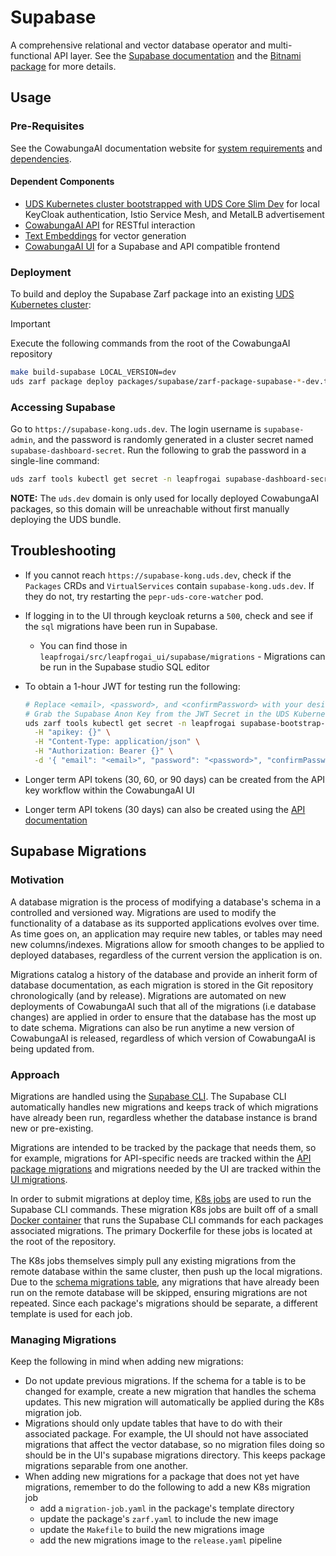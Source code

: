 # Supabase

A comprehensive relational and vector database operator and multi-functional API layer. See the [Supabase documentation](https://supabase.com/docs) and the [Bitnami package](https://bitnami.com/stack/supabase) for more details.

## Usage

### Pre-Requisites

See the CowabungaAI documentation website for [system requirements](https://docs.leapfrog.ai/docs/local-deploy-guide/requirements/) and [dependencies](https://docs.leapfrog.ai/docs/local-deploy-guide/dependencies/).

#### Dependent Components

- [UDS Kubernetes cluster bootstrapped with UDS Core Slim Dev](../k3d-gpu/README.md) for local KeyCloak authentication, Istio Service Mesh, and MetalLB advertisement
- [CowabungaAI API](../api/README.md) for RESTful interaction
- [Text Embeddings](../text-embeddings/README.md) for vector generation
- [CowabungaAI UI](../ui/README.md) for a Supabase and API compatible frontend

### Deployment

To build and deploy the Supabase Zarf package into an existing [UDS Kubernetes cluster](../k3d-gpu/README.md):

> [!IMPORTANT]
> Execute the following commands from the root of the CowabungaAI repository

```bash
make build-supabase LOCAL_VERSION=dev
uds zarf package deploy packages/supabase/zarf-package-supabase-*-dev.tar.zst --confirm
```

### Accessing Supabase

Go to `https://supabase-kong.uds.dev`. The login username is `supabase-admin`, and the password is randomly generated in a cluster secret named `supabase-dashboard-secret`. Run the following to grab the password in a single-line command:

```bash
uds zarf tools kubectl get secret -n leapfrogai supabase-dashboard-secret  -o json | uds zarf tools yq '.data.password' | base64 -d
```

**NOTE:** The `uds.dev` domain is only used for locally deployed CowabungaAI packages, so this domain will be unreachable without first manually deploying the UDS bundle.

## Troubleshooting

- If you cannot reach `https://supabase-kong.uds.dev`, check if the `Packages` CRDs and `VirtualServices` contain `supabase-kong.uds.dev`. If they do not, try restarting the `pepr-uds-core-watcher` pod.
- If logging in to the UI through keycloak returns a `500`, check and see if the `sql` migrations have been run in Supabase.
  - You can find those in `leapfrogai/src/leapfrogai_ui/supabase/migrations` - Migrations can be run in the Supabase studio SQL editor
- To obtain a 1-hour JWT for testing run the following:

  ```bash
  # Replace <email>, <password>, and <confirmPassword> with your desired credentials
  # Grab the Supabase Anon Key from the JWT Secret in the UDS Kubernetes cluster and use it with xargs
  uds zarf tools kubectl get secret -n leapfrogai supabase-bootstrap-jwt -o json | uds zarf tools yq '.data.anon-key' | base64 -d | xargs -I {} curl -X POST 'https://supabase-kong.uds.dev/auth/v1/signup' \
    -H "apikey: {}" \
    -H "Content-Type: application/json" \
    -H "Authorization: Bearer {}" \
    -d '{ "email": "<email>", "password": "<password>", "confirmPassword": "<confirmPassword>"}'
  ```

- Longer term API tokens (30, 60, or 90 days) can be created from the API key workflow within the CowabungaAI UI
- Longer term API tokens (30 days) can also be created using the [API documentation](../../src/leapfrogai_api/README.md)

## Supabase Migrations

### Motivation

A database migration is the process of modifying a database's schema in a controlled and versioned way. Migrations are used to modify the functionality of a database as its supported applications evolves over time. As time goes on, an application may require new tables, or tables may need new columns/indexes. Migrations allow for smooth changes to be applied to deployed databases, regardless of the current version the application is on.

Migrations catalog a history of the database and provide an inherit form of database documentation, as each migration is stored in the Git repository chronologically (and by release). Migrations are automated on new deployments of CowabungaAI such that all of the migrations (i.e database changes) are applied in order to ensure that the database has the most up to date schema. Migrations can also be run anytime a new version of CowabungaAI is released, regardless of which version of CowabungaAI is being updated from.

### Approach

Migrations are handled using the [Supabase CLI](https://supabase.com/docs/guides/cli/getting-started?queryGroups=platform&platform=linux). The Supabase CLI automatically handles new migrations and keeps track of which migrations have already been run, regardless whether the database instance is brand new or pre-existing.

Migrations are intended to be tracked by the package that needs them, so for example, migrations for API-specific needs are tracked within the [API package migrations](/packages/api/supabase/migrations/) and migrations needed by the UI are tracked within the [UI migrations](/src/leapfrogai_ui/supabase/migrations/).

In order to submit migrations at deploy time, [K8s jobs](https://kubernetes.io/docs/concepts/workloads/controllers/job/) are used to run the Supabase CLI commands. These migration K8s jobs are built off of a small [Docker container](/Dockerfile.migrations) that runs the Supabase CLI commands for each packages associated migrations. The primary Dockerfile for these jobs is located at the root of the repository.

The K8s jobs themselves simply pull any existing migrations from the remote database within the same cluster, then push up the local migrations. Due to the [schema migrations table](https://supabase.com/docs/reference/cli/usage#supabase-db-push), any migrations that have already been run on the remote database will be skipped, ensuring migrations are not repeated. Since each package's migrations should be separate, a different template is used for each job.

### Managing Migrations

Keep the following in mind when adding new migrations:

- Do not update previous migrations. If the schema for a table is to be changed for example, create a new migration that handles the schema updates. This new migration will automatically be applied during the K8s migration job.
- Migrations should only update tables that have to do with their associated package. For example, the UI should not have associated migrations that affect the vector database, so no migration files doing so should be in the UI's supabase migrations directory. This keeps package migrations separable from one another.
- When adding new migrations for a package that does not yet have migrations, remember to do the following to add a new K8s migration job
  - add a `migration-job.yaml` in the package's template directory
  - update the package's `zarf.yaml` to include the new image
  - update the `Makefile` to build the new migrations image
  - add the new migrations image to the `release.yaml` pipeline
